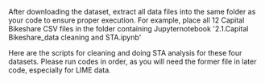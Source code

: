 After downloading the dataset, extract all data files into the same folder as your code to ensure proper execution. For example, place all 12 Capital Bikeshare CSV files in the folder containing Jupyternotebook '2.1.Capital Bikeshare_data cleaning and STA.ipynb'

Here are the scripts for cleaning and doing STA analysis for these four datasets. Please run codes in order, as you will need the former file in later code, especially for LIME data.
